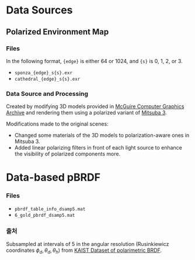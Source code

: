 # Data Sources

## Polarized Environment Map

### Files

In the following format, `{edge}` is either 64 or 1024, and  `{s}` is 0, 1, 2, or 3.

* `sponza_{edge}_s{s}.exr`
* `cathedral_{edge}_s{s}.exr`

### Data Source and Processing

Created by modifying 3D models provided in [McGuire Computer Graphics Archive](https://casual-effects.com/data/) and rendering them using a polarized variant of [Mitsuba 3](https://mitsuba-renderer.org).

Modifications made to the original scenes:

* Changed some materials of the 3D models to polarization-aware ones in Mitsuba 3.
* Added linear polarizing filters in front of each light source to enhance the visibility of polarized components more.


# Data-based pBRDF

### Files

* `pbrdf_table_info_dsamp5.mat`
* `6_gold_pbrdf_dsamp5.mat`

### 출처

Subsampled at intervals of 5 in the angular resolution (Rusinkiewicz coordinates $\phi_d, \theta_d,\theta_h$) from [KAIST Dataset of polarimetric BRDF](https://vclab.kaist.ac.kr/siggraph2020/pbrdfdataset/kaistdataset.html).

